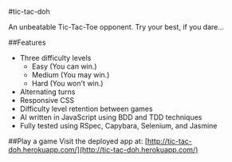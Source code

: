 #tic-tac-doh

An unbeatable Tic-Tac-Toe opponent. Try your best, if you dare...

##Features
+ Three difficulty levels
  + Easy (You can win.)
  + Medium (You may win.)
  + Hard (You won't win.)
+ Alternating turns
+ Responsive CSS
+ Difficulty level retention between games
+ AI written in JavaScript using BDD and TDD techniques
+ Fully tested using RSpec, Capybara, Selenium, and Jasmine

##Play a game
Visit the deployed app at: [http://tic-tac-doh.herokuapp.com/](http://tic-tac-doh.herokuapp.com/)
